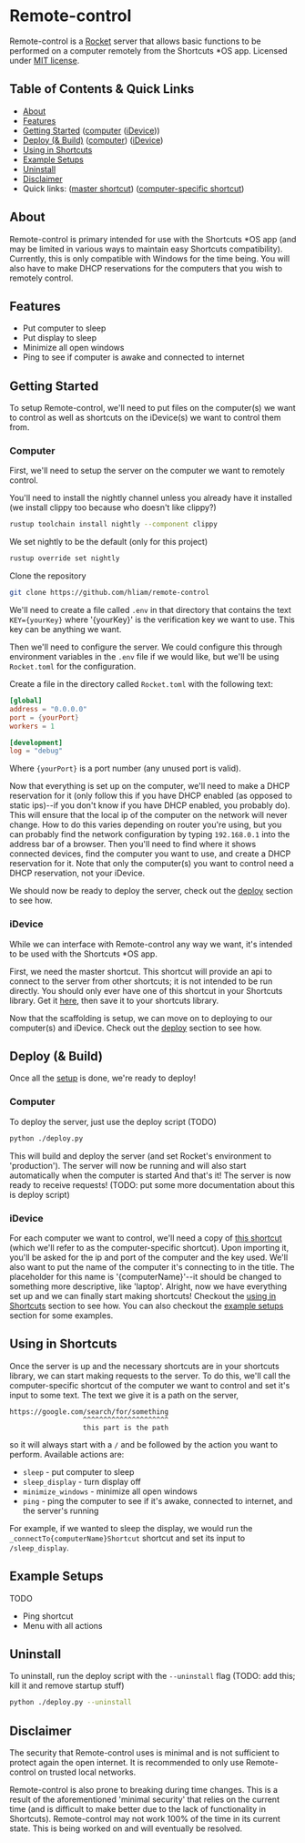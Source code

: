 # Remote-control

Remote-control is a [Rocket](https://rocket.rs) server that allows basic functions to be performed
on a computer remotely from the Shortcuts \*OS app. Licensed under [MIT license](./LICENSE).


## Table of Contents & Quick Links <a name = "table-of-contents"></a>
- [About](#about)
- [Features](#features)
- [Getting Started](#getting-started) ([computer](#getting-started-computer) ([iDevice](#getting-started-idevice)))
- [Deploy (& Build)](#deploy) ([computer](#deploy-computer)) ([iDevice](#deploy-idevice))
- [Using in Shortcuts](#using-in-shortcuts)
- [Example Setups](#example-setups)
- [Uninstall](#uninstall)
- [Disclaimer](#disclaimer)
- Quick links: ([master shortcut](https://www.icloud.com/shortcuts/761eb83ac4e84b479f4e016ea4e702aa))
               ([computer-specific shortcut](https://www.icloud.com/shortcuts/6140e36672464b69a6c5fbea1621b785))


## About <a name = "about"></a>
Remote-control is primary intended for use with the Shortcuts \*OS app (and may be
limited in various ways to maintain easy Shortcuts compatibility). Currently, this is only
compatible with Windows for the time being. You will also have to make DHCP reservations for the
computers that you wish to remotely control.


## Features <a name = "features"></a>
- Put computer to sleep
- Put display to sleep
- Minimize all open windows
- Ping to see if computer is awake and connected to internet


## Getting Started <a name = "getting"></a>
To setup Remote-control, we'll need to put files on the computer(s) we want to control as well as
shortcuts on the iDevice(s) we want to control them from.


### Computer <a name = "getting-started-computer"></a>
First, we'll need to setup the server on the computer we want to remotely control.

You'll need to install the nightly channel unless you already have it installed (we install
clippy too because who doesn't like clippy?)
```bash
rustup toolchain install nightly --component clippy
```

We set nightly to be the default (only for this project)
```bash
rustup override set nightly
```

Clone the repository
```bash
git clone https://github.com/hliam/remote-control
```

We'll need to create a file called `.env` in that directory that contains the text `KEY={yourKey}`
where '{yourKey}' is the verification key we want to use. This key can be anything we want.

Then we'll need to configure the server. We could configure this through environment variables in
the `.env` file if we would like, but we'll be using `Rocket.toml` for the configuration.

Create a file in the directory called `Rocket.toml` with the following text:
```toml
[global]
address = "0.0.0.0"
port = {yourPort}
workers = 1

[development]
log = "debug"
```
Where `{yourPort}` is a port number (any unused port is valid).

Now that everything is set up on the computer, we'll need to make a DHCP reservation for it (only
follow this if you have DHCP enabled (as opposed to static ips)--if you don't know if you have DHCP
enabled, you probably do). This will ensure that the local ip of the computer on the network will
never change. How to do this varies depending on router you're using, but you can probably find the
network configuration by typing `192.168.0.1` into the address bar of a browser. Then you'll need to
find where it shows connected devices, find the computer you want to use, and create a DHCP
reservation for it. Note that only the computer(s) you want to control need a DHCP reservation, not
your iDevice.

We should now be ready to deploy the server, check out the [deploy](#deploy) section to see how.


### iDevice <a name = "getting-started-idevice"></a>
While we can interface with Remote-control any way we want, it's intended to be used with the
Shortcuts \*OS app.

First, we need the master shortcut. This shortcut will provide an api to connect to the server from
other shortcuts; it is not intended to be run directly. You should only ever have one of this
shortcut in your Shortcuts library. Get it
[here](https://www.icloud.com/shortcuts/761eb83ac4e84b479f4e016ea4e702aa), then save it to your
shortcuts library.

Now that the scaffolding is setup, we can move on to deploying to our computer(s) and iDevice.
Check out the [deploy](#deploy) section to see how.


## Deploy (& Build) <a name = "deploy"></a>
Once all the [setup](#getting-started) is done, we're ready to deploy!


### Computer <a name = "deploy-computer"></a>
To deploy the server, just use the deploy script
(TODO)
```bash
python ./deploy.py
```

This will build and deploy the server (and set Rocket's environment to 'production'). The server
will now be running and will also start automatically when the computer is started And that's it!
The server is now ready to receive requests! (TODO: put some more documentation about this is deploy script)


### iDevice <a name = "deploy-idevice"></a>
For each computer we want to control, we'll need a copy of
[this shortcut](https://www.icloud.com/shortcuts/6140e36672464b69a6c5fbea1621b785) (which we'll
refer to as the computer-specific shortcut). Upon importing it, you'll be asked for the ip and port
of the computer and the key used. We'll also want to put the name of the computer it's connecting
to in the title. The placeholder for this name is '{computerName}'--it should be changed to
something more descriptive, like 'laptop'. Alright, now we have everything set up and we can finally
start making shortcuts! Checkout the [using in Shortcuts](#using-in-shortcuts) section to see how.
You can also checkout the [example setups](#example-setups) section for some examples.


## Using in Shortcuts <a name = "using-in-shortcuts"></a>
Once the server is up and the necessary shortcuts are in your shortcuts library, we can start making
requests to the server. To do this, we'll call the computer-specific shortcut of the computer we
want to control and set it's input to some text. The text we give it is a path on the server,
```
https://google.com/search/for/something
                  ^^^^^^^^^^^^^^^^^^^^^
                  this part is the path
```
so it will always start with a `/` and be followed by the action you want to perform. Available
actions are:
- `sleep` - put computer to sleep
- `sleep_display` - turn display off
- `minimize_windows` - minimize all open windows
- `ping` - ping the computer to see if it's awake, connected to internet, and the server's running

For example, if we wanted to sleep the display, we would run the `_connectTo{computerName}Shortcut`
shortcut and set its input to `/sleep_display`.


## Example Setups <a name = "example-setups"></a>
TODO
- Ping shortcut
- Menu with all actions


## Uninstall
To uninstall, run the deploy script with the `--uninstall` flag (TODO: add this; kill it and remove startup stuff)
```bash
python ./deploy.py --uninstall
```

## Disclaimer <a name = "disclaimer"></a>
The security that Remote-control uses is minimal and is not sufficient to protect again the open
internet. It is recommended to only use Remote-control on trusted local networks.

Remote-control is also prone to breaking during time changes. This is a result of the
aforementioned 'minimal security' that  relies on the current time (and is difficult to make better
due to the lack of functionality in Shortcuts). Remote-control may not work 100% of the time in its
current state. This is being worked on and will eventually be resolved.
